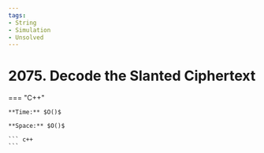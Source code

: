 ```yaml
---
tags:
- String
- Simulation
- Unsolved
---
```



# 2075. Decode the Slanted Ciphertext

=== "C++"

    **Time:** $O()$

    **Space:** $O()$

    ``` c++
    ```